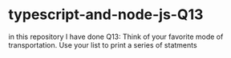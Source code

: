 # typescript-and-node-js-Q13
in this repository I have done Q13: Think of your favorite mode of transportation. Use your list to print a series of statments
